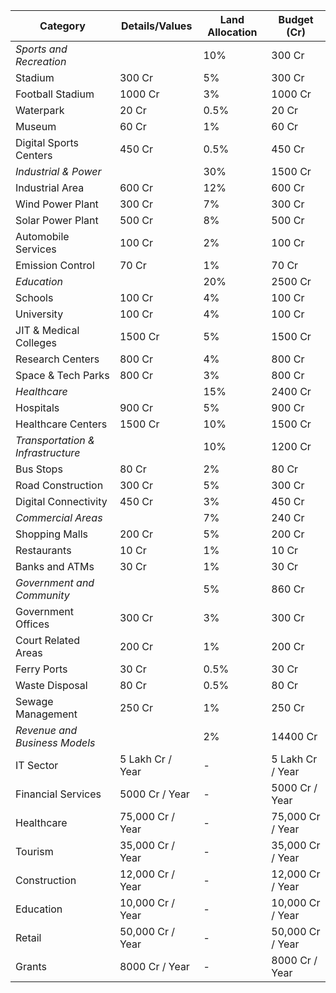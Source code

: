 
<table>
  <thead>
    <tr>
      <th>Category</th>
      <th>Details/Values</th>
      <th>Land Allocation</th>
      <th>Budget (Cr)</th>
    </tr>
  </thead>
  <tbody>
    <tr>
      <td><em>Sports and Recreation</em></td>
      <td></td>
      <td>10%</td>
      <td>300 Cr</td>
    </tr>
    <tr>
      <td>Stadium</td>
      <td>300 Cr</td>
      <td>5%</td>
      <td>300 Cr</td>
    </tr>
    <tr>
      <td>Football Stadium</td>
      <td>1000 Cr</td>
      <td>3%</td>
      <td>1000 Cr</td>
    </tr>
    <tr>
      <td>Waterpark</td>
      <td>20 Cr</td>
      <td>0.5%</td>
      <td>20 Cr</td>
    </tr>
    <tr>
      <td>Museum</td>
      <td>60 Cr</td>
      <td>1%</td>
      <td>60 Cr</td>
    </tr>
    <tr>
      <td>Digital Sports Centers</td>
      <td>450 Cr</td>
      <td>0.5%</td>
      <td>450 Cr</td>
    </tr>
    <tr>
      <td><em>Industrial & Power</em></td>
      <td></td>
      <td>30%</td>
      <td>1500 Cr</td>
    </tr>
    <tr>
      <td>Industrial Area</td>
      <td>600 Cr</td>
      <td>12%</td>
      <td>600 Cr</td>
    </tr>
    <tr>
      <td>Wind Power Plant</td>
      <td>300 Cr</td>
      <td>7%</td>
      <td>300 Cr</td>
    </tr>
    <tr>
      <td>Solar Power Plant</td>
      <td>500 Cr</td>
      <td>8%</td>
      <td>500 Cr</td>
    </tr>
    <tr>
      <td>Automobile Services</td>
      <td>100 Cr</td>
      <td>2%</td>
      <td>100 Cr</td>
    </tr>
    <tr>
      <td>Emission Control</td>
      <td>70 Cr</td>
      <td>1%</td>
      <td>70 Cr</td>
    </tr>
    <tr>
      <td><em>Education</em></td>
      <td></td>
      <td>20%</td>
      <td>2500 Cr</td>
    </tr>
    <tr>
      <td>Schools</td>
      <td>100 Cr</td>
      <td>4%</td>
      <td>100 Cr</td>
    </tr>
    <tr>
      <td>University</td>
      <td>100 Cr</td>
      <td>4%</td>
      <td>100 Cr</td>
    </tr>
    <tr>
      <td>JIT & Medical Colleges</td>
      <td>1500 Cr</td>
      <td>5%</td>
      <td>1500 Cr</td>
    </tr>
    <tr>
      <td>Research Centers</td>
      <td>800 Cr</td>
      <td>4%</td>
      <td>800 Cr</td>
    </tr>
    <tr>
      <td>Space & Tech Parks</td>
      <td>800 Cr</td>
      <td>3%</td>
      <td>800 Cr</td>
    </tr>
    <tr>
      <td><em>Healthcare</em></td>
      <td></td>
      <td>15%</td>
      <td>2400 Cr</td>
    </tr>
    <tr>
      <td>Hospitals</td>
      <td>900 Cr</td>
      <td>5%</td>
      <td>900 Cr</td>
    </tr>
    <tr>
      <td>Healthcare Centers</td>
      <td>1500 Cr</td>
      <td>10%</td>
      <td>1500 Cr</td>
    </tr>
    <tr>
      <td><em>Transportation & Infrastructure</em></td>
      <td></td>
      <td>10%</td>
      <td>1200 Cr</td>
    </tr>
    <tr>
      <td>Bus Stops</td>
      <td>80 Cr</td>
      <td>2%</td>
      <td>80 Cr</td>
    </tr>
    <tr>
      <td>Road Construction</td>
      <td>300 Cr</td>
      <td>5%</td>
      <td>300 Cr</td>
    </tr>
    <tr>
      <td>Digital Connectivity</td>
      <td>450 Cr</td>
      <td>3%</td>
      <td>450 Cr</td>
    </tr>
    <tr>
      <td><em>Commercial Areas</em></td>
      <td></td>
      <td>7%</td>
      <td>240 Cr</td>
    </tr>
    <tr>
      <td>Shopping Malls</td>
      <td>200 Cr</td>
      <td>5%</td>
      <td>200 Cr</td>
    </tr>
    <tr>
      <td>Restaurants</td>
      <td>10 Cr</td>
      <td>1%</td>
      <td>10 Cr</td>
    </tr>
    <tr>
      <td>Banks and ATMs</td>
      <td>30 Cr</td>
      <td>1%</td>
      <td>30 Cr</td>
    </tr>
    <tr>
      <td><em>Government and Community</em></td>
      <td></td>
      <td>5%</td>
      <td>860 Cr</td>
    </tr>
    <tr>
      <td>Government Offices</td>
      <td>300 Cr</td>
      <td>3%</td>
      <td>300 Cr</td>
    </tr>
    <tr>
      <td>Court Related Areas</td>
      <td>200 Cr</td>
      <td>1%</td>
      <td>200 Cr</td>
    </tr>
    <tr>
      <td>Ferry Ports</td>
      <td>30 Cr</td>
      <td>0.5%</td>
      <td>30 Cr</td>
    </tr>
    <tr>
      <td>Waste Disposal</td>
      <td>80 Cr</td>
      <td>0.5%</td>
      <td>80 Cr</td>
    </tr>
    <tr>
      <td>Sewage Management</td>
      <td>250 Cr</td>
      <td>1%</td>
      <td>250 Cr</td>
    </tr>
    <tr>
      <td><em>Revenue and Business Models</em></td>
      <td></td>
      <td>2%</td>
      <td>14400 Cr</td>
    </tr>
    <tr>
      <td>IT Sector</td>
      <td>5 Lakh Cr / Year</td>
      <td>-</td>
      <td>5 Lakh Cr / Year</td>
    </tr>
    <tr>
      <td>Financial Services</td>
      <td>5000 Cr / Year</td>
      <td>-</td>
      <td>5000 Cr / Year</td>
    </tr>
    <tr>
      <td>Healthcare</td>
      <td>75,000 Cr / Year</td>
      <td>-</td>
      <td>75,000 Cr / Year</td>
    </tr>
    <tr>
      <td>Tourism</td>
      <td>35,000 Cr / Year</td>
      <td>-</td>
      <td>35,000 Cr / Year</td>
    </tr>
    <tr>
      <td>Construction</td>
      <td>12,000 Cr / Year</td>
      <td>-</td>
      <td>12,000 Cr / Year</td>
    </tr>
    <tr>
      <td>Education</td>
      <td>10,000 Cr / Year</td>
      <td>-</td>
      <td>10,000 Cr / Year</td>
    </tr>
    <tr>
      <td>Retail</td>
      <td>50,000 Cr / Year</td>
      <td>-</td>
      <td>50,000 Cr / Year</td>
    </tr>
    <tr>
      <td>Grants</td>
      <td>8000 Cr / Year</td>
      <td>-</td>
      <td>8000 Cr / Year</td>
